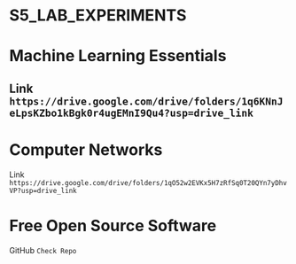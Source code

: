 # S5_LAB_EXPERIMENTS

# Machine Learning Essentials
Link ```https://drive.google.com/drive/folders/1q6KNnJeLpsKZbo1kBgk0r4ugEMnI9Qu4?usp=drive_link```
 ------

 # Computer Networks
 Link ```https://drive.google.com/drive/folders/1qO52w2EVKx5H7zRfSq0T20QYn7yDhvVP?usp=drive_link```

 # Free Open Source Software

GitHub ```Check Repo```
